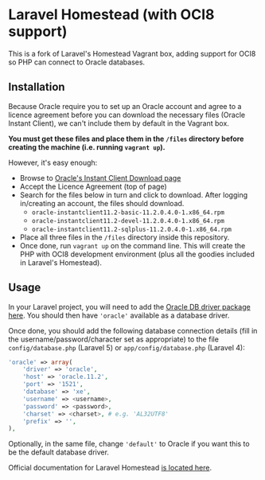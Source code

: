 # Laravel Homestead (with OCI8 support)

This is a fork of Laravel's Homestead Vagrant box, adding support for OCI8 so PHP can connect to Oracle databases.

## Installation

Because Oracle require you to set up an Oracle account and agree to a licence agreement before you can download the necessary files (Oracle Instant Client), we can't include them by default in the Vagrant box.

**You must get these files and place them in the `/files` directory before creating the machine (i.e. running `vagrant up`).**

However, it's easy enough:
- Browse to [Oracle's Instant Client Download page](http://www.oracle.com/technetwork/topics/linuxx86-64soft-092277.html)
- Accept the Licence Agreement (top of page)
- Search for the files below in turn and click to download. After logging in/creating an account, the files should download.
  - `oracle-instantclient11.2-basic-11.2.0.4.0-1.x86_64.rpm`
  - `oracle-instantclient11.2-devel-11.2.0.4.0-1.x86_64.rpm`
  - `oracle-instantclient11.2-sqlplus-11.2.0.4.0-1.x86_64.rpm`
- Place  all three files in the `/files` directory inside this repository.
- Once done, run `vagrant up` on the command line. This will create the PHP with OCI8 development environment (plus all the goodies included in Laravel's Homestead).

## Usage

In your Laravel project, you will need to add the [Oracle DB driver package here](https://github.com/yajra/laravel-oci8). You should then have `'oracle'` available as a database driver.

Once done, you should add the following database connection details (fill in the username/password/character set as appropriate) to the file `config/database.php` (Laravel 5) or `app/config/database.php` (Laravel 4):

```php
'oracle' => array(
    'driver' => 'oracle',
    'host' => 'oracle.11.2',
    'port' => '1521',
    'database' => 'xe',
    'username' => <username>,
    'password' => <password>,
    'charset' => <charset>, # e.g. 'AL32UTF8'
    'prefix' => '',
),
```

Optionally, in the same file, change `'default'` to Oracle if you want this to be the default database driver.

Official documentation for Laravel Homestead [is located here](http://laravel.com/docs/5.0/homestead).
